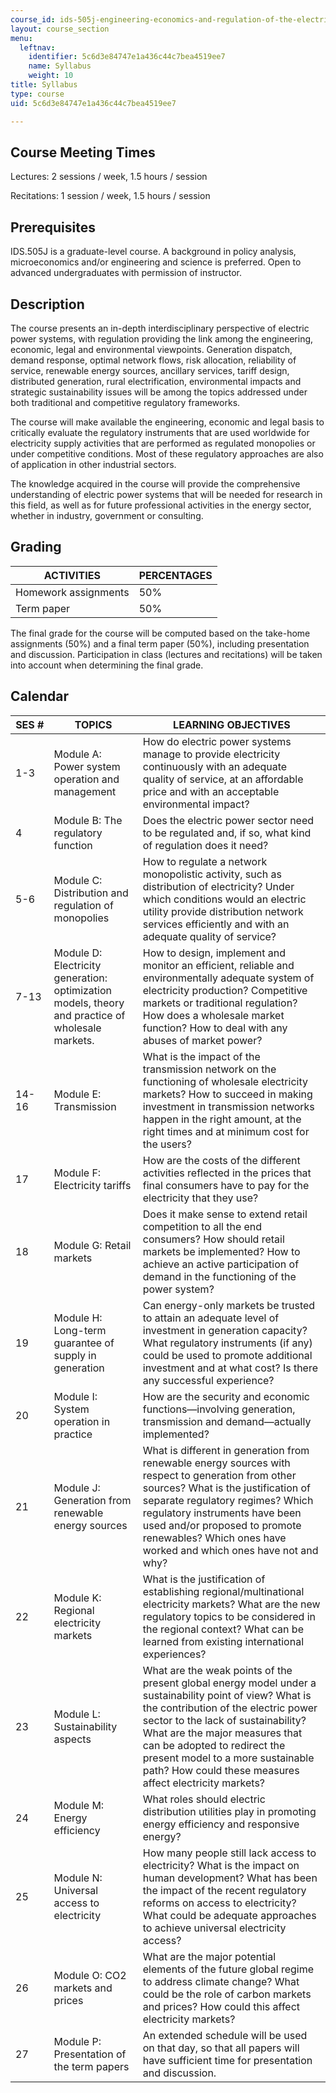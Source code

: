 ```yaml
---
course_id: ids-505j-engineering-economics-and-regulation-of-the-electric-power-sector-spring-2010
layout: course_section
menu:
  leftnav:
    identifier: 5c6d3e84747e1a436c44c7bea4519ee7
    name: Syllabus
    weight: 10
title: Syllabus
type: course
uid: 5c6d3e84747e1a436c44c7bea4519ee7

---
```


Course Meeting Times
--------------------

Lectures: 2 sessions / week, 1.5 hours / session

Recitations: 1 session / week, 1.5 hours / session

Prerequisites
-------------

IDS.505J is a graduate-level course. A background in policy analysis, microeconomics and/or engineering and science is preferred. Open to advanced undergraduates with permission of instructor.

Description
-----------

The course presents an in-depth interdisciplinary perspective of electric power systems, with regulation providing the link among the engineering, economic, legal and environmental viewpoints. Generation dispatch, demand response, optimal network flows, risk allocation, reliability of service, renewable energy sources, ancillary services, tariff design, distributed generation, rural electrification, environmental impacts and strategic sustainability issues will be among the topics addressed under both traditional and competitive regulatory frameworks.

The course will make available the engineering, economic and legal basis to critically evaluate the regulatory instruments that are used worldwide for electricity supply activities that are performed as regulated monopolies or under competitive conditions. Most of these regulatory approaches are also of application in other industrial sectors.

The knowledge acquired in the course will provide the comprehensive understanding of electric power systems that will be needed for research in this field, as well as for future professional activities in the energy sector, whether in industry, government or consulting.

Grading
-------

| ACTIVITIES | PERCENTAGES |
| --- | --- |
| Homework assignments | 50% |
| Term paper | 50% 

The final grade for the course will be computed based on the take-home assignments (50%) and a final term paper (50%), including presentation and discussion. Participation in class (lectures and recitations) will be taken into account when determining the final grade.

Calendar
--------

| SES # | TOPICS | LEARNING OBJECTIVES |
| --- | --- | --- |
| 1-3 | Module A: Power system operation and management | How do electric power systems manage to provide electricity continuously with an adequate quality of service, at an affordable price and with an acceptable environmental impact? |
| 4 | Module B: The regulatory function | Does the electric power sector need to be regulated and, if so, what kind of regulation does it need? |
| 5-6 | Module C: Distribution and regulation of monopolies | How to regulate a network monopolistic activity, such as distribution of electricity? Under which conditions would an electric utility provide distribution network services efficiently and with an adequate quality of service? |
| 7-13 | Module D: Electricity generation: optimization models, theory and practice of wholesale markets. | How to design, implement and monitor an efficient, reliable and environmentally adequate system of electricity production? Competitive markets or traditional regulation? How does a wholesale market function? How to deal with any abuses of market power? |
| 14-16 | Module E: Transmission | What is the impact of the transmission network on the functioning of wholesale electricity markets? How to succeed in making investment in transmission networks happen in the right amount, at the right times and at minimum cost for the users? |
| 17 | Module F: Electricity tariffs | How are the costs of the different activities reflected in the prices that final consumers have to pay for the electricity that they use? |
| 18 | Module G: Retail markets | Does it make sense to extend retail competition to all the end consumers? How should retail markets be implemented? How to achieve an active participation of demand in the functioning of the power system? |
| 19 | Module H: Long-term guarantee of supply in generation | Can energy-only markets be trusted to attain an adequate level of investment in generation capacity? What regulatory instruments (if any) could be used to promote additional investment and at what cost? Is there any successful experience? |
| 20 | Module I: System operation in practice | How are the security and economic functions—involving generation, transmission and demand—actually implemented? |
| 21 | Module J: Generation from renewable energy sources | What is different in generation from renewable energy sources with respect to generation from other sources? What is the justification of separate regulatory regimes? Which regulatory instruments have been used and/or proposed to promote renewables? Which ones have worked and which ones have not and why? |
| 22 | Module K: Regional electricity markets | What is the justification of establishing regional/multinational electricity markets? What are the new regulatory topics to be considered in the regional context? What can be learned from existing international experiences? |
| 23 | Module L: Sustainability aspects | What are the weak points of the present global energy model under a sustainability point of view? What is the contribution of the electric power sector to the lack of sustainability? What are the major measures that can be adopted to redirect the present model to a more sustainable path? How could these measures affect electricity markets? |
| 24 | Module M: Energy efficiency | What roles should electric distribution utilities play in promoting energy efficiency and responsive energy? |
| 25 | Module N: Universal access to electricity | How many people still lack access to electricity? What is the impact on human development? What has been the impact of the recent regulatory reforms on access to electricity? What could be adequate approaches to achieve universal electricity access? |
| 26 | Module O: CO2 markets and prices | What are the major potential elements of the future global regime to address climate change? What could be the role of carbon markets and prices? How could this affect electricity markets? |
| 27 | Module P: Presentation of the term papers | An extended schedule will be used on that day, so that all papers will have sufficient time for presentation and discussion.